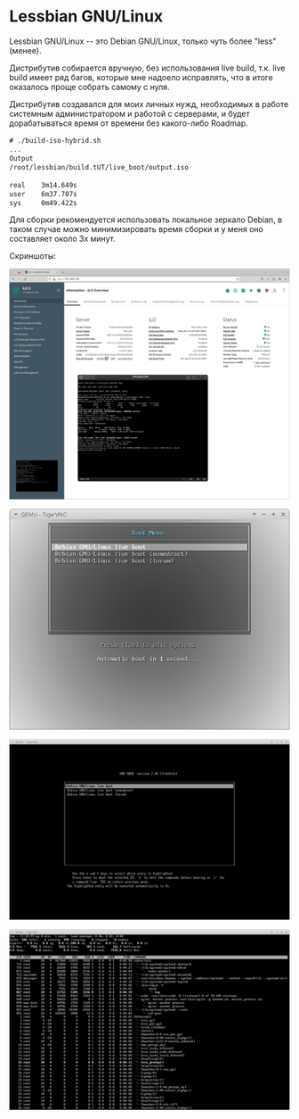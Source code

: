 # Lessbian GNU/Linux

Lessbian GNU/Linux -- это Debian GNU/Linux, только чуть более "less" (менее).

Дистрибутив собирается вручную, без использования live build, т.к. live build имеет ряд багов, которые мне надоело исправлять, что в итоге оказалось проще собрать самому с нуля.

Дистрибутив создавался для моих личных нужд, необходимых в работе системным администратором и работой с серверами, и будет дорабатываться время от времени без какого-либо Roadmap.
 
```
# ./build-iso-hybrid.sh
...
Output
/root/lessbian/build.tUT/live_boot/output.iso

real    3m14.649s
user    6m37.707s
sys     0m49.422s
```

Для сборки рекомендуется использовать локальное зеркало Debian, в таком случае можно минимизировать время сборки и у меня оно составляет около 3х минут.

Скриншоты:

![screenshot](contrib/screenshots/hardware.png)

![screenshot](contrib/screenshots/syslinux.png)

![screenshot](contrib/screenshots/grub2.png)

![screenshot](contrib/screenshots/top.png)
